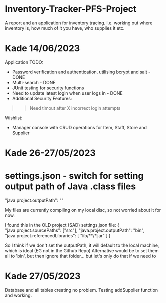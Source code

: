 # Inventory-Tracker-PFS-Project
A	report	and	an	application	for	inventory	tracing.	i.e.	working	
out	where	inventory	is,	how	much	of	it	you	have,	who	supplies	it	etc.

# Kade 14/06/2023
Application TODO:
- Password verification and authentication, utilising bcrypt and salt - DONE
- Multi-search - DONE
- JUnit testing for security functions
- Need to update latest login when user logs in - DONE
- Additional Security Features:
>> Need timout after X incorrect login attempts

Wishlist:
- Manager console with CRUD operations for Item, Staff, Store and Supplier

# Kade 26-27/05/2023
# settings.json - switch for setting output path of Java .class files
"java.project.outputPath": ""

My files are currently compiling on my local disc, so not worried about it for now.

I found this in the OLD project (SAD) settings.json file:
{
    "java.project.sourcePaths": ["src"],
    "java.project.outputPath": "bin",
    "java.project.referencedLibraries": [
        "lib/**/*.jar"
    ]
}

So I think if we don't set the outputPath, it will default to the local machine, which is ideal (EG not in the Github Repo)
Alternative would be to set them all to 'bin', but then ignore that folder... but let's only do that if we need to

# Kade 27/05/2023
Database and all tables creating no problem. Testing addSupplier function and working.